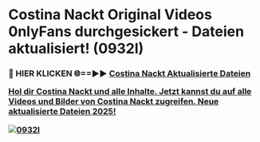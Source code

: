 # Costina Nackt Original Videos 0nlyFans durchgesickert - Dateien aktualisiert! (0932l)

<h3>🔴 HIER KLICKEN 🌐==►► <a href="https://tinyurl.com/h6vf6nb8" rel="nofollow">Costina Nackt Aktualisierte Dateien

Hol dir Costina Nackt und alle Inhalte. Jetzt kannst du auf alle Videos und Bilder von Costina Nackt zugreifen. Neue aktualisierte Dateien 2025!

[![0932l](https://i.imgur.com/sD4kR3V.gif)](https://tinyurl.com/h6vf6nb8)
